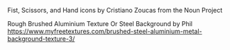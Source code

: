 Fist, Scissors, and Hand icons by Cristiano Zoucas from the Noun Project

Rough Brushed Aluminium Texture Or Steel Background by Phil
https://www.myfreetextures.com/brushed-steel-aluminium-metal-background-texture-3/
